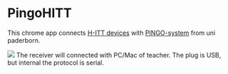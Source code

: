PingoHITT
=========

This chrome app connects [H-ITT devices](http://www.h-itt.com/k-12/student-response-systems.htm) with [PINGO-system](https://wiwi.uni-paderborn.de/en/dep3/winfo2/forschung/projekte/pingo/) from uni paderborn.


![](http://www.h-itt.com/images/4100_cropped_small.jpg) The receiver will connected with PC/Mac of teacher. The plug is USB, but internal the protocol is serial.


